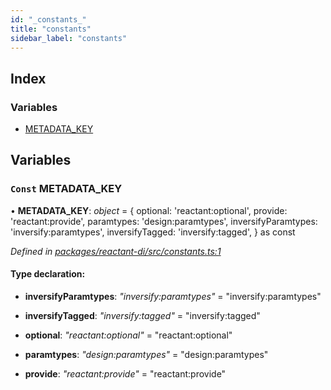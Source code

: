 ```yaml
---
id: "_constants_"
title: "constants"
sidebar_label: "constants"
---
```


## Index

### Variables

* [METADATA_KEY](_constants_.md#const-metadata_key)

## Variables

### `Const` METADATA_KEY

• **METADATA_KEY**: *object* = {
  optional: 'reactant:optional',
  provide: 'reactant:provide',
  paramtypes: 'design:paramtypes',
  inversifyParamtypes: 'inversify:paramtypes',
  inversifyTagged: 'inversify:tagged',
} as const

*Defined in [packages/reactant-di/src/constants.ts:1](https://github.com/unadlib/reactant/blob/9a189fb/packages/reactant-di/src/constants.ts#L1)*

#### Type declaration:

* **inversifyParamtypes**: *"inversify:paramtypes"* = "inversify:paramtypes"

* **inversifyTagged**: *"inversify:tagged"* = "inversify:tagged"

* **optional**: *"reactant:optional"* = "reactant:optional"

* **paramtypes**: *"design:paramtypes"* = "design:paramtypes"

* **provide**: *"reactant:provide"* = "reactant:provide"
